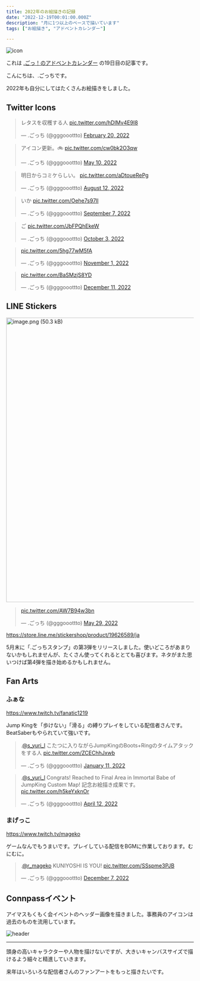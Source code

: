 ```yaml
---
title: 2022年のお絵描きの記録
date: "2022-12-19T00:01:00.000Z"
description: "月に1つ以上のペースで描いています"
tags: ["お絵描き", "アドベントカレンダー"]

---
```


![icon](/blog/assets/images//posts/20221219-drawings/icon.png)

これは [.ごっ！のアドベントカレンダー](https://adventar.org/calendars/8199) の19日目の記事です。

こんにちは、.ごっちです。

2022年も自分にしてはたくさんお絵描きをしました。

## Twitter Icons

<blockquote class="twitter-tweet"><p lang="ja" dir="ltr">レタスを収穫する人 <a href="https://t.co/hDIMv4E9I8">pic.twitter.com/hDIMv4E9I8</a></p>&mdash; .ごっち (@gggooottto) <a href="https://twitter.com/gggooottto/status/1495392762287378433?ref_src=twsrc%5Etfw">February 20, 2022</a></blockquote>

<blockquote class="twitter-tweet"><p lang="ja" dir="ltr">アイコン更新。🚲 <a href="https://t.co/cw0bk2O3qw">pic.twitter.com/cw0bk2O3qw</a></p>&mdash; .ごっち (@gggooottto) <a href="https://twitter.com/gggooottto/status/1523971316025413632?ref_src=twsrc%5Etfw">May 10, 2022</a></blockquote>

<blockquote class="twitter-tweet"><p lang="ja" dir="ltr">明日からコミケらしい。 <a href="https://t.co/aDtoueRePg">pic.twitter.com/aDtoueRePg</a></p>&mdash; .ごっち (@gggooottto) <a href="https://twitter.com/gggooottto/status/1557953183904714752?ref_src=twsrc%5Etfw">August 12, 2022</a></blockquote>

<blockquote class="twitter-tweet"><p lang="ja" dir="ltr">いか <a href="https://t.co/Oehe7s97ll">pic.twitter.com/Oehe7s97ll</a></p>&mdash; .ごっち (@gggooottto) <a href="https://twitter.com/gggooottto/status/1567540748807192577?ref_src=twsrc%5Etfw">September 7, 2022</a></blockquote>

<blockquote class="twitter-tweet"><p lang="ja" dir="ltr">ご <a href="https://t.co/JbFPQhEkeW">pic.twitter.com/JbFPQhEkeW</a></p>&mdash; .ごっち (@gggooottto) <a href="https://twitter.com/gggooottto/status/1576869420604870658?ref_src=twsrc%5Etfw">October 3, 2022</a></blockquote>

<blockquote class="twitter-tweet"><p lang="zxx" dir="ltr"><a href="https://t.co/5hg77wM5fA">pic.twitter.com/5hg77wM5fA</a></p>&mdash; .ごっち (@gggooottto) <a href="https://twitter.com/gggooottto/status/1587465472483545088?ref_src=twsrc%5Etfw">November 1, 2022</a></blockquote>

<blockquote class="twitter-tweet"><p lang="zxx" dir="ltr"><a href="https://t.co/BaSMzjS8YD">pic.twitter.com/BaSMzjS8YD</a></p>&mdash; .ごっち (@gggooottto) <a href="https://twitter.com/gggooottto/status/1601912893556985856?ref_src=twsrc%5Etfw">December 11, 2022</a></blockquote>

## LINE Stickers

<img width="762" alt="image.png (50.3 kB)" src="https://img.esa.io/uploads/production/attachments/10836/2022/12/15/43446/6784bea7-6f50-4f73-9953-6024d85a4836.png">

<blockquote class="twitter-tweet"><p lang="zxx" dir="ltr"><a href="https://t.co/AW7B94w3bn">pic.twitter.com/AW7B94w3bn</a></p>&mdash; .ごっち (@gggooottto) <a href="https://twitter.com/gggooottto/status/1530852836653035525?ref_src=twsrc%5Etfw">May 29, 2022</a></blockquote>

https://store.line.me/stickershop/product/19626589/ja

5月末に「.ごっちスタンプ」の第3弾をリリースしました。使いどころがあまりないかもしれませんが、たくさん使ってくれるととても喜びます。ネタがまた思いつけば第4弾を描き始めるかもしれません。

## Fan Arts

### ふぁな

https://www.twitch.tv/fanatic1219

Jump Kingを「歩けない」「滑る」の縛りプレイをしている配信者さんです。BeatSaberもやられていて強いです。

<blockquote class="twitter-tweet"><p lang="ja" dir="ltr">.<a href="https://twitter.com/s_yuri_l?ref_src=twsrc%5Etfw">@s_yuri_l</a> こたつに入りながらJumpKingのBoots+Ringのタイムアタックをする人 <a href="https://t.co/ZCEChhJxwb">pic.twitter.com/ZCEChhJxwb</a></p>&mdash; .ごっち (@gggooottto) <a href="https://twitter.com/gggooottto/status/1480906606686908418?ref_src=twsrc%5Etfw">January 11, 2022</a></blockquote>

<blockquote class="twitter-tweet"><p lang="ja" dir="ltr">.<a href="https://twitter.com/s_yuri_l?ref_src=twsrc%5Etfw">@s_yuri_l</a> Congrats! Reached to Final Area in Immortal Babe of JumpKing Custom Map! 記念お絵描き成果です。 <a href="https://t.co/h5keYxknOr">pic.twitter.com/h5keYxknOr</a></p>&mdash; .ごっち (@gggooottto) <a href="https://twitter.com/gggooottto/status/1513893627944058881?ref_src=twsrc%5Etfw">April 12, 2022</a></blockquote>

### まげっこ

https://www.twitch.tv/mageko

ゲームなんでもうまいです。プレイしている配信をBGMに作業しております。むにむに。

<blockquote class="twitter-tweet"><p lang="tl" dir="ltr">.<a href="https://twitter.com/r_mageko?ref_src=twsrc%5Etfw">@r_mageko</a> KUNIYOSHI IS YOU! <a href="https://t.co/SSspme3PJB">pic.twitter.com/SSspme3PJB</a></p>&mdash; .ごっち (@gggooottto) <a href="https://twitter.com/gggooottto/status/1600513264294559744?ref_src=twsrc%5Etfw">December 7, 2022</a></blockquote>

## Connpassイベント

アイマスもくもく会イベントのヘッダー画像を描きました。事務員のアイコンは過去のものを流用しています。

![header](/blog/assets/images//posts/20221219-drawings/header.V3.png)

---

頭身の高いキャラクターや人物を描けないですが、大きいキャンバスサイズで描けるよう細々と精進していきます。

来年はいろいろな配信者さんのファンアートをもっと描きたいです。
